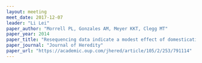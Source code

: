```yaml
---
layout: meeting
meet_date: 2017-12-07
leader: "Li Lei"
paper_author: "Morrell PL, Gonzales AM, Meyer KKT, Clegg MT"
paper_year: 2014
paper_title: "Resequencing data indicate a modest effect of domestication on diversity in barley: a cultigen with multiple origins"
paper_journal: "Journal of Heredity"
paper_url: "https://academic.oup.com/jhered/article/105/2/253/791114"
---
```

